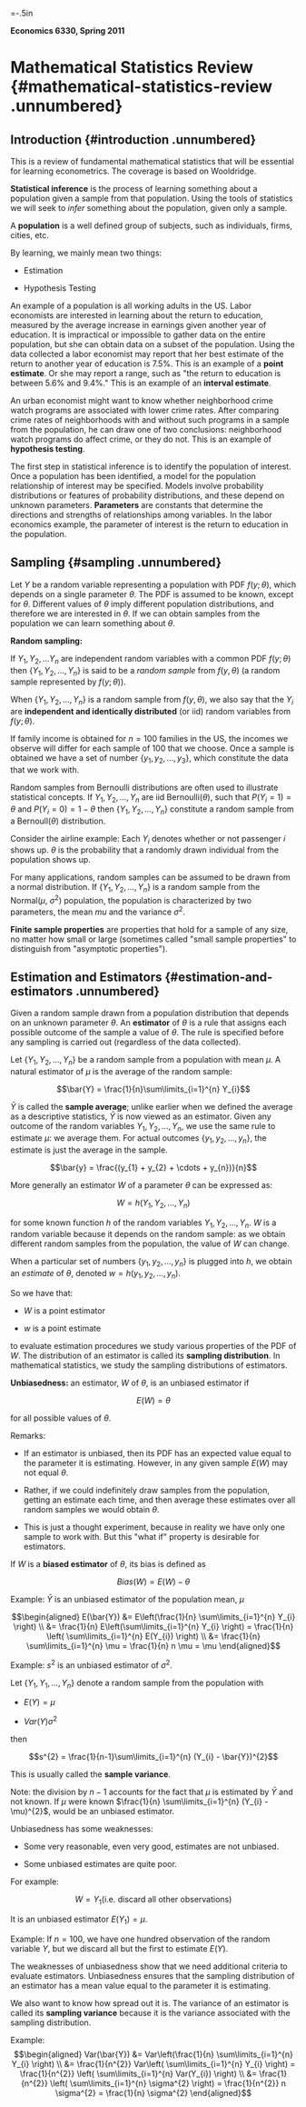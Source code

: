 =-.5in

**Economics 6330, Spring 2011**

# Mathematical Statistics Review {#mathematical-statistics-review .unnumbered}

## Introduction {#introduction .unnumbered}

This is a review of fundamental mathematical statistics that will be
essential for learning econometrics. The coverage is based on
Wooldridge.

**Statistical inference** is the process of learning something about a
population given a sample from that population. Using the tools of
statistics we will seek to *infer* something about the population, given
only a sample.

A **population** is a well defined group of subjects, such as
individuals, firms, cities, etc.

By learning, we mainly mean two things:

-   Estimation

-   Hypothesis Testing

An example of a population is all working adults in the US. Labor
economists are interested in learning about the return to education,
measured by the average increase in earnings given another year of
education. It is impractical or impossible to gather data on the entire
population, but she can obtain data on a subset of the population. Using
the data collected a labor economist may report that her best estimate
of the return to another year of education is $7.5\%$. This is an
example of a **point estimate**. Or she may report a range, such as "the
return to education is between $5.6\%$ and $9.4\%$." This is an example
of an **interval estimate**.

An urban economist might want to know whether neighborhood crime watch
programs are associated with lower crime rates. After comparing crime
rates of neighborhoods with and without such programs in a sample from
the population, he can draw one of two conclusions: neighborhood watch
programs do affect crime, or they do not. This is an example of
**hypothesis testing**.

The first step in statistical inference is to identify the population of
interest. Once a population has been identified, a model for the
population relationship of interest may be specified. Models involve
probability distributions or features of probability distributions, and
these depend on unknown parameters. **Parameters** are constants that
determine the directions and strengths of relationships among variables.
In the labor economics example, the parameter of interest is the return
to education in the population.

## Sampling {#sampling .unnumbered}

Let $Y$ be a random variable representing a population with PDF
$f(y; \theta)$, which depends on a single parameter $\theta$. The PDF is
assumed to be known, except for $\theta$. Different values of $\theta$
imply different population distributions, and therefore we are
interested in $\theta$. If we can obtain samples from the population we
can learn something about $\theta$.

**Random sampling:**

If $Y_{1}, Y_{2}, \ldots Y_{n}$ are independent random variables with a
common PDF $f(y; \theta)$ then
$\left\{Y_{1}, Y_{2}, \ldots, Y_{n}\right\}$ is said to be a *random
sample* from $f(y, \theta)$ (a random sample represented by
$f(y; \theta)$).

When $\left\{Y_{1}, Y_{2}, \ldots, Y_{n}\right\}$ is a random sample
from $f(y, \theta)$, we also say that the $Y_{i}$ are **independent and
identically distributed** (or iid) random variables from $f(y; \theta)$.

If family income is obtained for $n = 100$ families in the US, the
incomes we observe will differ for each sample of $100$ that we choose.
Once a sample is obtained we have a set of number
$\left\{y_{1}, y_{2}, \ldots, y_{3}\right\}$, which constitute the data
that we work with.

Random samples from Bernoulli distributions are often used to illustrate
statistical concepts. If $Y_{1}, Y_{2}, \ldots, Y_{n}$ are iid
Bernoulli($\theta$), such that $P(Y_{i} = 1) = \theta$ and
$P(Y_{i} = 0) = 1 - \theta$ then
$\left\{Y_{1}, Y_{2}, \ldots, Y_{n}\right\}$ constitute a random sample
from a Bernoull($\theta$) distribution.

Consider the airline example: Each $Y_{i}$ denotes whether or not
passenger $i$ shows up. $\theta$ is the probability that a randomly
drawn individual from the population shows up.

For many applications, random samples can be assumed to be drawn from a
normal distribution. If $\left\{Y_{1}, Y_{2}, \ldots, Y_{n}\right\}$ is
a random sample from the Normal($\mu$, $\sigma^{2}$) population, the
population is characterized by two parameters, the mean $mu$ and the
variance $\sigma^{2}$.

**Finite sample properties** are properties that hold for a sample of
any size, no matter how small or large (sometimes called "small sample
properties" to distinguish from "asymptotic properties").

## Estimation and Estimators {#estimation-and-estimators .unnumbered}

Given a random sample drawn from a population distribution that depends
on an unknown parameter $\theta$. An **estimator** of $\theta$ is a rule
that assigns each possible outcome of the sample a value of $\theta$.
The rule is specified before any sampling is carried out (regardless of
the data collected).

Let $\left\{Y_{1}, Y_{2}, \ldots, Y_{n}\right\}$ be a random sample from
a population with mean $\mu$. A natural estimator of $\mu$ is the
average of the random sample:

$$\bar{Y} = \frac{1}{n}\sum\limits_{i=1}^{n} Y_{i}$$

$\bar{Y}$ is called the **sample average**; unlike earlier when we
defined the average as a descriptive statistics, $\bar{Y}$ is now viewed
as an estimator. Given any outcome of the random variables
$Y_{1}, Y_{2}, \ldots, Y_{n}$, we use the same rule to estimate $\mu$:
we average them. For actual outcomes
$\left\{y_{1}, y_{2}, \ldots, y_{n}\right\}$, the estimate is just the
average in the sample.

$$\bar{y} = \frac{(y_{1} + y_{2} + \cdots + y_{n})}{n}$$

More generally an estimator $W$ of a parameter $\theta$ can be expressed
as:

$$W = h(Y_{1}, Y_{2}, \ldots, Y_{n})$$

for some known function $h$ of the random variables
$Y_{1}, Y_{2}, \ldots, Y_{n}$. $W$ is a random variable because it
depends on the random sample: as we obtain different random samples from
the population, the value of $W$ can change.

When a particular set of numbers
$\left\{y_{1}, y_{2}, \ldots, y_{n}\right\}$ is plugged into $h$, we
obtain an *estimate* of $\theta$, denoted
$w = h(y_{1}, y_{2}, \ldots, y_{n})$.

So we have that:

-   $W$ is a point estimator

-   $w$ is a point estimate

to evaluate estimation procedures we study various properties of the PDF
of $W$. The distribution of an estimator is called its **sampling
distribution**. In mathematical statistics, we study the sampling
distributions of estimators.

**Unbiasedness:** an estimator, $W$ of $\theta$, is an unbiased
estimator if

$$E(W) = \theta$$

for all possible values of $\theta$.

Remarks:

-   If an estimator is unbiased, then its PDF has an expected value
    equal to the parameter it is estimating. However, in any given
    sample $E(W)$ may not equal $\theta$.

-   Rather, if we could indefinitely draw samples from the population,
    getting an estimate each time, and then average these estimates over
    all random samples we would obtain $\theta$.

-   This is just a thought experiment, because in reality we have only
    one sample to work with. But this "what if" property is desirable
    for estimators.

If $W$ is a **biased estimator** of $\theta$, its bias is defined as

$$Bias(W) = E(W) - \theta$$

Example: $\bar{Y}$ is an unbiased estimator of the population mean,
$\mu$

$$\begin{aligned}
 E(\bar{Y}) &= E\left(\frac{1}{n} \sum\limits_{i=1}^{n} Y_{i}    \right) \\ 
            &= \frac{1}{n} E\left(\sum\limits_{i=1}^{n} Y_{i}    \right) 
            = \frac{1}{n} \left( \sum\limits_{i=1}^{n} E(Y_{i}) \right) \\
            &= \frac{1}{n} \sum\limits_{i=1}^{n} \mu                     
            = \frac{1}{n} n \mu                                         
            = \mu                                              \end{aligned}$$

Example: $s^{2}$ is an unbiased estimator of $\sigma^{2}$.

Let $\left\{Y_{1}, Y_{1}, \ldots, Y_{n}\right\}$ denote a random sample
from the population with

-   $E(Y) = \mu$

-   $Var(Y) \sigma^{2}$

then

$$s^{2} = \frac{1}{n-1}\sum\limits_{i=1}^{n} (Y_{i} - \bar{Y})^{2}$$

This is usually called the **sample variance**.

Note: the division by $n-1$ accounts for the fact that $\mu$ is
estimated by $\bar{Y}$ and not known. If $\mu$ were known
$\frac{1}{n} \sum\limits_{i=1}^{n} (Y_{i} - \mu)^{2}$, would be an
unbiased estimator.

Unbiasedness has some weaknesses:

-   Some very reasonable, even very good, estimates are not unbiased.

-   Some unbiased estimates are quite poor.

For example:

$$W = Y_{1} \mbox{(i.e. discard all other observations)}$$

It is an unbiased estimator $E(Y_{1}) = \mu$.

Example: If $n = 100$, we have one hundred observation of the random
variable $Y$, but we discard all but the first to estimate $E(Y)$.

The weaknesses of unbiasedness show that we need additional criteria to
evaluate estimators. Unbiasedness ensures that the sampling distribution
of an estimator has a mean value equal to the parameter it is
estimating.

We also want to know how spread out it is. The variance of an estimator
is called its **sampling variance** because it is the variance
associated with the sampling distribution.

Example: $$\begin{aligned}
Var(\bar{Y}) &= Var\left(\frac{1}{n} \sum\limits_{i=1}^{n} Y_{i} \right) \\
             &= \frac{1}{n^{2}} Var\left( \sum\limits_{i=1}^{n} Y_{i} \right) = 
                 \frac{1}{n^{2}} \left( \sum\limits_{i=1}^{n} Var(Y_{i}) \right) \\
             &= \frac{1}{n^{2}} \left( \sum\limits_{i=1}^{n} \sigma^{2} \right) = 
                 \frac{1}{n^{2}} n \sigma^{2} = \frac{1}{n} \sigma^{2} \end{aligned}$$
